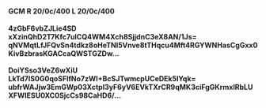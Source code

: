 #### GCM R 20/0c/400 L 20/0c/400
**4zGbF6vbZJLie4SD**<br/>**xXzinQhD2T7Kfc7ulCQ4WM4Xch8SjjdnC3eX8AN/1Js=**<br/>**qNVMqtLfJFQvSn4tdkz8oHeTNI5Vnve8tTHqcu4Mft4RGYWNHasCgGxx0KivBzbrasKGACcaQWSTGZDw...**<br/><br/>
**DoiYSso3VeZ6wXiU**<br/>**LkTd7IS0G0qoSFlfNo7zWI+BcSJTwmcpUCeDEk5IYqk=**<br/>**ubfrWAJjw3EmGWp03Xctpl3yF6yV6EVkTXrCR9qMK3ciFgGKrmxIRbLUXFWIESU0XC0SjcCs98CaHD6/...**